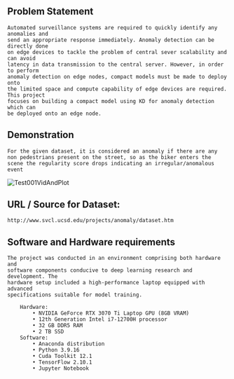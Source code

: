 ## Problem Statement
	Automated surveillance systems are required to quickly identify any anomalies and
	send an appropriate response immediately. Anomaly detection can be directly done
	on edge devices to tackle the problem of central sever scalability and can avoid
	latency in data transmission to the central server. However, in order to perform
	anomaly detection on edge nodes, compact models must be made to deploy onto
	the limited space and compute capability of edge devices are required. This project
	focuses on building a compact model using KD for anomaly detection which can
	be deployed onto an edge node.


## Demonstration
	For the given dataset, it is considered an anomaly if there are any non pedestrians present on the street, so as the biker enters the scene the regularity score drops indicating an irregular/anomalous event
![Test001VidAndPlot](https://github.com/user-attachments/assets/9ea24209-205d-4bd9-9e82-abfb7b68273a)
## URL / Source for Dataset:
	http://www.svcl.ucsd.edu/projects/anomaly/dataset.htm

## Software and Hardware requirements
	The project was conducted in an environment comprising both hardware and
	software components conducive to deep learning research and development. The
	hardware setup included a high-performance laptop equipped with advanced
	specifications suitable for model training.

		Hardware:
			• NVIDIA GeForce RTX 3070 Ti Laptop GPU (8GB VRAM)
			• 12th Generation Intel i7-12700H processor
			• 32 GB DDR5 RAM
			• 2 TB SSD
		Software:
			• Anaconda distribution
			• Python 3.9.16
			• Cuda Toolkit 12.1
			• TensorFlow 2.10.1
			• Jupyter Notebook


